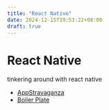 ```yaml
---
title: "React Native"
date: 2024-12-15T19:53:22+08:00
draft: true
---
```


# React Native

tinkering around with react native

- [AppStravaganza](appstravaganza)
- [Boiler Plate](boilerplate)

